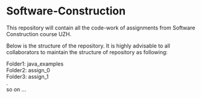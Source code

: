 # Software-Construction
This repository will contain all the code-work of assignments from Software Construction course UZH.

Below is the structure of the repository. It is highly advisable to all collaborators to maintain the structure of repository as following:

Folder1: java_examples \
Folder2: assign_0 \
Folder3: assign_1 \
.\
so on ...

